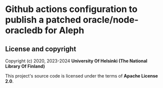 # Github actions configuration to publish a patched oracle/node-oracledb for Aleph

## License and copyright

Copyright (c) 2020, 2023-2024 **University Of Helsinki (The National Library Of Finland)**

This project's source code is licensed under the terms of  **Apache License 2.0**.
